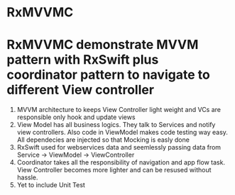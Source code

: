 # RxMVVMC

# RxMVVMC demonstrate MVVM pattern with RxSwift plus coordinator pattern to navigate to different View controller

1. MVVM architecture to keeps View Controller light weight and VCs are responsible only hook and update views
2. View Model has all business logics. They talk to Services and notify view controllers. Also code in ViewModel makes code testing way easy. All dependecies are injected so that Mocking is easly done
3. RxSwift used for webservices data and seemlessly passing data from Service -> ViewModel -> ViewController
4. Coordinator takes all the responsibility of navigation and app flow task. View Controller becomes more lighter and can be resused without hassle.
5. Yet to include Unit Test
